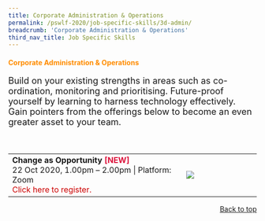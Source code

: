 ```yaml
---
title: Corporate Administration & Operations
permalink: /pswlf-2020/job-specific-skills/3d-admin/
breadcrumb: 'Corporate Administration & Operations'
third_nav_title: Job Specific Skills
---
```


#### <font color="darkorange"><b>Corporate Administration & Operations</b></font><a name="corpadmin"></a>
<font size="4">Build on your existing strengths in areas such as co-ordination, monitoring and prioritising. Future-proof yourself by learning to harness technology effectively. Gain pointers from the offerings below to become an even greater asset to your team.<br><br></font>
<br>
<table>
       <col width="70%"> 
            <col width="30%"> 
<tr>
    <td>
      <b>Change as Opportunity</b> <b><font color="crimson">[NEW]</font></b>
      <br>22 Oct 2020, 1.00pm – 2.00pm | Platform: Zoom
      <br><font color="dimgrey><i>We will be priortising access to officers from the corporate admin job family for this session.</i></font>     
      <br>What is the impact on you in today’s changing landscape?  Understand how technological developments change the way we live and work; and the impact it has on you.    
      <br>Learning outcomes:
      <br>∙ Explain how technological development changes the way we live and work. 
      <br>∙ Describe how to overcome fear and uncertainty of the future with a positive mindset
	    <br>
      <a href="https://change-as-opportunities.eventbrite.sg">Click here to register.</a> 
    </td>    
	<td>
     <img src="/images/change2.jpg">
    </td>
</tr>
</table>
<div style="text-align: right"><a href="#top">Back to top</a></div>

